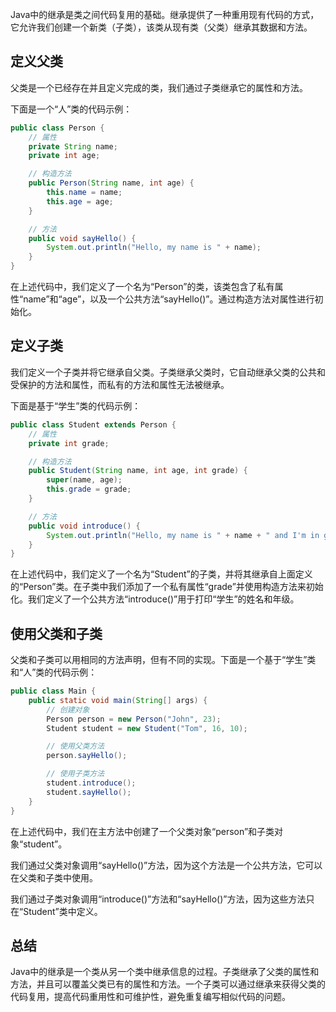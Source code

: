 Java中的继承是类之间代码复用的基础。继承提供了一种重用现有代码的方式，它允许我们创建一个新类（子类），该类从现有类（父类）继承其数据和方法。

## 定义父类

父类是一个已经存在并且定义完成的类，我们通过子类继承它的属性和方法。

下面是一个“人”类的代码示例：

```java
public class Person {
    // 属性
    private String name;
    private int age;

    // 构造方法
    public Person(String name, int age) {
        this.name = name;
        this.age = age;
    }

    // 方法
    public void sayHello() {
        System.out.println("Hello, my name is " + name);
    }
}
```

在上述代码中，我们定义了一个名为“Person”的类，该类包含了私有属性“name”和“age”，以及一个公共方法“sayHello()”。通过构造方法对属性进行初始化。

## 定义子类

我们定义一个子类并将它继承自父类。子类继承父类时，它自动继承父类的公共和受保护的方法和属性，而私有的方法和属性无法被继承。

下面是基于“学生”类的代码示例：

```java
public class Student extends Person {
    // 属性
    private int grade;

    // 构造方法
    public Student(String name, int age, int grade) {
        super(name, age);
        this.grade = grade;
    }

    // 方法
    public void introduce() {
        System.out.println("Hello, my name is " + name + " and I'm in grade " + grade);
    }
}
```

在上述代码中，我们定义了一个名为“Student”的子类，并将其继承自上面定义的“Person”类。在子类中我们添加了一个私有属性“grade”并使用构造方法来初始化。我们定义了一个公共方法“introduce()”用于打印“学生”的姓名和年级。

## 使用父类和子类

父类和子类可以用相同的方法声明，但有不同的实现。下面是一个基于“学生”类和“人”类的代码示例：

```java
public class Main {
    public static void main(String[] args) {
        // 创建对象
        Person person = new Person("John", 23);
        Student student = new Student("Tom", 16, 10);

        // 使用父类方法
        person.sayHello();

        // 使用子类方法
        student.introduce();
        student.sayHello();
    }
}
```

在上述代码中，我们在主方法中创建了一个父类对象“person”和子类对象“student”。

我们通过父类对象调用“sayHello()”方法，因为这个方法是一个公共方法，它可以在父类和子类中使用。

我们通过子类对象调用“introduce()”方法和“sayHello()”方法，因为这些方法只在“Student”类中定义。

## 总结

Java中的继承是一个类从另一个类中继承信息的过程。子类继承了父类的属性和方法，并且可以覆盖父类已有的属性和方法。一个子类可以通过继承来获得父类的代码复用，提高代码重用性和可维护性，避免重复编写相似代码的问题。